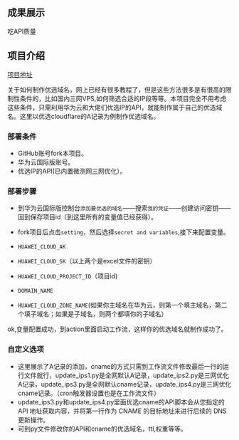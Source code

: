 ## 成果展示
吃API质量



## 项目介绍

[项目地址](https://github.com/gdydg/cdn-cdn)

关于如何制作优选域名，网上已经有很多教程了，但是这些方法很多是有很高的限制性条件的，比如国内三网VPS,如何筛选合适的IP段等等。本项目完全不用考虑这些条件，只需利用华为云和大佬们优选IP的API，就能制作属于自己的优选域名。这里以优选cloudflare的A记录为例制作优选域名。

### 部署条件

- GitHub账号fork本项目。
- 华为云国际版账号。
- 优选IP的API(已内置微测网三网优化）。

### 部署步骤

- 到华为云国际版控制台`添加要优选的域名`——搜索`我的凭证`——创建访问密钥——回到保存项目id（到这里所有的变量值已经获得）。
- fork项目后点击`setting`，然后选择`secret and variables`,接下来配置变量。

- `HUAWEI_CLOUD_AK`
- `HUAWEI_CLOUD_SK`（以上两个是excel文件的密钥）
- `HUAWEI_CLOUD_PROJECT_ID`（项目id)
- `DOMAIN_NAME`
- `HUAWEI_CLOUD_ZONE_NAME`(如果你主域名在华为云，则第一个填主域名，第二个填子域名；如果是子域名，则两个都填你的子域名）

ok,变量配置成功，到action里面启动工作流，这样你的优选域名就制作成功了。

### 自定义选项

- 这里展示了A记录的添加，cname的方式只需到工作流文件修改最后一行的运行文件就行，update_ips1.py是全网默认A记录，update_ips2.py是三网优化A记录，update_ips3.py是全网默认cname记录，update_ips4.py是三网优化cname记录。（cron触发器设置也是在工作流文件）
- update_ips3.py和update_ips4.py里面优选cname的API脚本会从您指定的 API 地址获取内容，并将第一行作为 CNAME 的目标地址来进行后续的 DNS 更新操作。
- 可到py文件修改你的API和cname的优选域名，ttl,权重等等。

